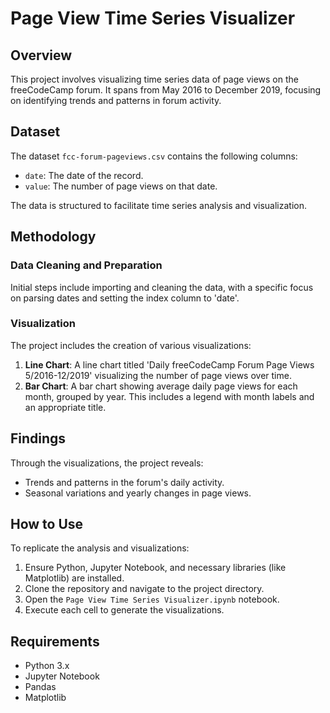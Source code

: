 # Page View Time Series Visualizer

## Overview
This project involves visualizing time series data of page views on the freeCodeCamp forum. It spans from May 2016 to December 2019, focusing on identifying trends and patterns in forum activity.

## Dataset
The dataset `fcc-forum-pageviews.csv` contains the following columns:
- `date`: The date of the record.
- `value`: The number of page views on that date.

The data is structured to facilitate time series analysis and visualization.

## Methodology
### Data Cleaning and Preparation
Initial steps include importing and cleaning the data, with a specific focus on parsing dates and setting the index column to 'date'.

### Visualization
The project includes the creation of various visualizations:
1. **Line Chart**: A line chart titled 'Daily freeCodeCamp Forum Page Views 5/2016-12/2019' visualizing the number of page views over time.
2. **Bar Chart**: A bar chart showing average daily page views for each month, grouped by year. This includes a legend with month labels and an appropriate title.

## Findings
Through the visualizations, the project reveals:
- Trends and patterns in the forum's daily activity.
- Seasonal variations and yearly changes in page views.

## How to Use
To replicate the analysis and visualizations:
1. Ensure Python, Jupyter Notebook, and necessary libraries (like Matplotlib) are installed.
2. Clone the repository and navigate to the project directory.
3. Open the `Page View Time Series Visualizer.ipynb` notebook.
4. Execute each cell to generate the visualizations.

## Requirements
- Python 3.x
- Jupyter Notebook
- Pandas
- Matplotlib
